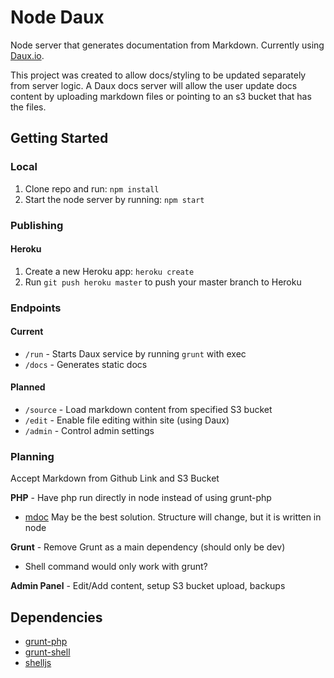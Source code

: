 # Node Daux

Node server that generates documentation from Markdown.  Currently using [Daux.io](http://daux.io).

This project was created to allow docs/styling to be updated separately from server logic. A Daux docs server will allow the user update docs content by uploading markdown files or pointing to an s3 bucket that has the files.


## Getting Started

### Local

1. Clone repo and run: `npm install`
2. Start the node server by running: `npm start`

### Publishing
#### Heroku

1. Create a new Heroku app: `heroku create`
2. Run `git push heroku master` to push your master branch to Heroku

### Endpoints

#### Current
* `/run` - Starts Daux service by running `grunt` with exec
* `/docs` - Generates static docs

#### Planned
* `/source` - Load markdown content from specified S3 bucket
* `/edit` - Enable file editing within site (using Daux)
* `/admin` - Control admin settings

### Planning

Accept Markdown from Github Link and S3 Bucket

**PHP** - Have php run directly in node instead of using grunt-php
- [mdoc](https://github.com/millermedeiros/mdoc) May be the best solution. Structure will change, but it is written in node

**Grunt** - Remove Grunt as a main dependency (should only be dev)
- Shell command would only work with grunt?

**Admin Panel** - Edit/Add content, setup S3 bucket upload, backups

## Dependencies

* [grunt-php](https://github.com/sindresorhus/grunt-php)
* [grunt-shell](https://github.com/sindresorhus/grunt-shell)
* [shelljs](https://github.com/arturadib/shelljs)
